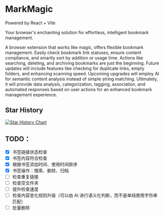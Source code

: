 # MarkMagic

Powered by React + Vite

Your browser's enchanting solution for effortless, intelligent bookmark management.

A browser extension that works like magic, offers flexible bookmark management. Easily check bookmark link statuses, ensure content compliance, and smartly sort by addition or usage time. Actions like searching, deleting, and archiving bookmarks are just the beginning. Future updates will include features like checking for duplicate links, empty folders, and enhancing scanning speed. Upcoming upgrades will employ AI for semantic content analysis instead of simple string matching. Ultimately, it will provide data analysis, categorization, tagging, association, and automated responses based on user actions for an enhanced bookmark management experience.


## Star History

[![Star History Chart](https://api.star-history.com/svg?repos=IAMSHENSH/g-mark-magic-ext&type=Timeline)](https://star-history.com/#IAMSHENSH/g-mark-magic-ext&Timeline)


## TODO：

- [x] 书签链接状态检查
- [x] 书签内容符合检查
- [x] 根据书签添加时间、使用时间排序
- [x] 书签操作：搜索、删除、归档
- [ ] 检查重复链接
- [ ] 检查空文件夹
- [ ] 提升检查速度
- [ ] 检查内容变化规则升级（可以由 AI 进行语义化判断，而不是单纯使用字符串匹配）
- [ ] 批量删除
